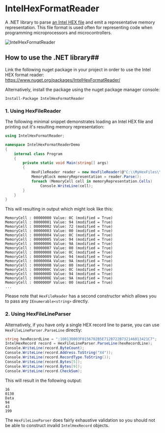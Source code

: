 # IntelHexFormatReader #

A .NET library to parse [an Intel HEX file](https://en.wikipedia.org/wiki/Intel_HEX) and emit a representative memory representation. This file format is used often for representing code when programming microprocessors and microcontrollers.

![IntelHexFormatReader](https://github.com/christophediericx/IntelHexFormatReader/blob/master/Images/intelhexformatreader.png)

## How to use the .NET library##

Link the following nuget package in your project in order to use the Intel HEX format reader: https://www.nuget.org/packages/IntelHexFormatReader/

Alternatively, install the package using the nuget package manager console:

```
Install-Package IntelHexFormatReader
```

### 1. Using HexFileReader ###

The following minimal snippet demonstrates loading an Intel HEX file and printing out it's resulting memory representation:

```csharp
using IntelHexFormatReader;

namespace IntelHexFormatReaderDemo
{
    internal class Program
    {
        private static void Main(string[] args)
        {
            HexFileReader reader = new HexFileReader(@"C:\\MyHexFiles\\myHexFile.hex", 32768);
            MemoryBlock memoryRepresentation = reader.Parse();
            foreach (MemoryCell cell in memoryRepresentation.Cells)
                Console.WriteLine(cell);
        }
    }
}
```
This will resulting in output which might look like this:
```
MemoryCell : 00000000 Value: 0C (modified = True)
MemoryCell : 00000001 Value: 94 (modified = True)
MemoryCell : 00000002 Value: 72 (modified = True)
MemoryCell : 00000003 Value: 00 (modified = True)
MemoryCell : 00000004 Value: 0C (modified = True)
MemoryCell : 00000005 Value: 94 (modified = True)
MemoryCell : 00000006 Value: 9A (modified = True)
MemoryCell : 00000007 Value: 00 (modified = True)
MemoryCell : 00000008 Value: 0C (modified = True)
MemoryCell : 00000009 Value: 94 (modified = True)
MemoryCell : 0000000A Value: 9A (modified = True)
MemoryCell : 0000000B Value: 00 (modified = True)
MemoryCell : 0000000C Value: 0C (modified = True)
MemoryCell : 0000000D Value: 94 (modified = True)
MemoryCell : 0000000E Value: 9A (modified = True)
MemoryCell : 0000000F Value: 00 (modified = True)
...
```

Please note that ```HexFileReader``` has a second constructor which allows you to pass any ```IEnumerable<string>``` directly.

### 2. Using HexFileLineParser ###

Alternatively, if you have only a single HEX record line to parse, you can use ```HexFileLineParser.ParseLine``` directly:

```csharp
string hexRecordLine = ":100130003F0156702B5E712B722B732146013421C7";
IntelHexRecord record = HexFileLineParser.ParseLine(hexRecordLine);
Console.WriteLine(record.ByteCount);
Console.WriteLine(record.Address.ToString("X4"));
Console.WriteLine(record.RecordType.ToString());
Console.WriteLine(record.Bytes[5]);
Console.WriteLine(record.Bytes[9]);
Console.WriteLine(record.CheckSum);
```

This will result in the following output:

```
16
0130
Data
94
43
199
```

The ```HexFileLineParser``` does fairly exhaustive validation so you should not be able to construct invalid ```IntelHexRecord``` objects.
